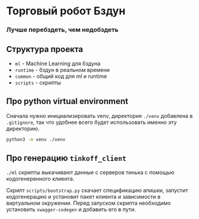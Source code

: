 # Торговый робот Бздун
### Лучше перебздеть, чем недобздеть

## Структура проекта
 * `ml` - Machine Learning для бздуна
 * `runtime` - бздун в реальном времени
 * `common` - общий код для ml и runtime
 * `scripts` - скрипты

## Про python virtual environment

Сначала нужно инициализировать venv, директория `./venv` добавлена в
`.gitignore`, так что удобнее всего будет использовать
именно эту директорию.

```bash
python3 -m venv ./venv
```

## Про генерацию `tinkoff_client`

`./ml` скрипты выкачивают данные с серверов тинька с помощью
кодогенеренного клиента.

Скрипт `scripts/bootstrap.py` скачает спецификацию апишки,
запустит кодогенерацию и установит пакет клиента и зависимости
в виртуальном окружении. Перед запуском скрипта необходимо установить
`swagger-codegen` и добавить его в пути.